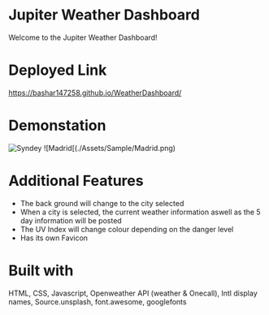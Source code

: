 # Jupiter Weather Dashboard
  Welcome to the Jupiter Weather Dashboard!
# Deployed Link
https://bashar147258.github.io/WeatherDashboard/
# Demonstation
![Syndey](./Assets/Sample/Syndey.png)
![Madrid[(./Assets/Sample/Madrid.png)
# Additional Features
* The back ground will change to the city selected
* When a city is selected, the current weather information aswell as the 5 day information will be posted
* The UV Index will change colour depending on the danger level
* Has its own Favicon
# Built with
HTML, CSS, Javascript, Openweather API (weather & Onecall), Intl display names, Source.unsplash, font.awesome, googlefonts 

